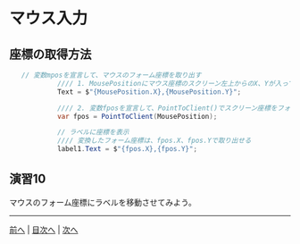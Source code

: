 # マウス入力

## 座標の取得方法
```cs
   // 変数mposを宣言して、マウスのフォーム座標を取り出す
            //// 1. MousePositionにマウス座標のスクリーン左上からのX、Yが入っている
            Text = $"{MousePosition.X},{MousePosition.Y}";

            //// 2. 変数fposを宣言して、PointToClient()でスクリーン座標をフォーム座標に変換
            var fpos = PointToClient(MousePosition);

            // ラベルに座標を表示
            //// 変換したフォーム座標は、fpos.X、fpos.Yで取り出せる
            label1.Text = $"{fpos.X},{fpos.Y}";
```

## 演習10
マウスのフォーム座標にラベルを移動させてみよう。

---

[前へ](09.md) | [目次へ](README.md#%E7%9B%AE%E6%AC%A1) | [次へ](11.md)
